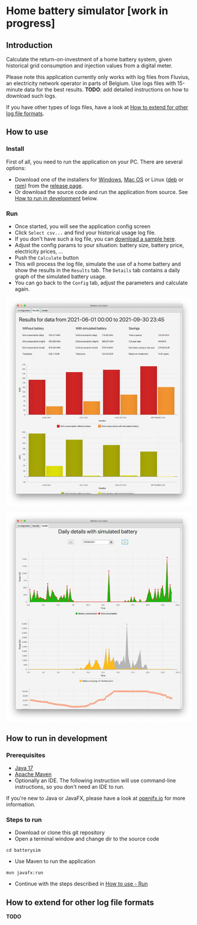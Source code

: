 # Home battery simulator [work in progress]

## Introduction

Calculate the return-on-investment of a home battery system, given historical grid consumption and injection values from a digital meter.

Please note this application currently only works with log files from Fluvius, an electricity network operator in parts of Belgium. Use logs files with 15-minute data for the best results.
**TODO**: add detailed instructions on how to download such logs.

If you have other types of logs files, have a look at [How to extend for other log file formats](#how-to-extend-for-other-log-file-formats).

## How to use

### Install

First of all, you need to run the application on your PC. There are several options:

- Download one of the installers for [Windows](/erwin1/batterysim/releases/download/v1.0.0/BatterySim-windows-1.0.0.msi), [Mac OS](/erwin1/batterysim/releases/download/v1.0.0/BatterySim-macos-1.0.0.pkg) or Linux ([deb](/erwin1/batterysim/releases/download/v1.0.0/BatterySim-linux-1.0.0.deb) or [rpm](/erwin1/batterysim/releases/download/v1.0.0/BatterySim-linux-1.0.0.rpm)) from the [release page](/erwin1/batterysim/releases/tag/v1.0.0).
- Or download the source code and run the application from source. See [How to run in development](#how-to-run-in-development) below.

### Run

- Once started, you will see the application config screen
- Click `Select csv...` and find your historical usage log file. 
- If you don't have such a log file, you can [download a sample here](sample-data).
- Adjust the config params to your situation: battery size, battery price, electricity prices, ...
- Push the `Calculate` button
- This will process the log file, simulate the use of a home battery and show the results in the `Results` tab. The `Details` tab contains a daily graph of the simulated battery usage.
- You can go back to the `Config` tab, adjust the parameters and calculate again.

![Results screenshot](docs/images/results.png)

![Details screenshot](docs/images/details.png)

## How to run in development

### Prerequisites
- [Java 17](https://jdk.java.net/17/)
- [Apache Maven](https://maven.apache.org/download.cgi)
- Optionally an IDE. The following instruction will use command-line instructions, so you don't need an IDE to run.

If you're new to Java or JavaFX, please have a look at [openjfx.io](https://openjfx.io/openjfx-docs/) for more information.

### Steps to run

- Download or clone this git repository
- Open a terminal window and change dir to the source code
```
cd batterysim
```
- Use Maven to run the application

```
mvn javafx:run
```

- Continue with the steps described in [How to use - Run](#run)


## How to extend for other log file formats

**TODO**

